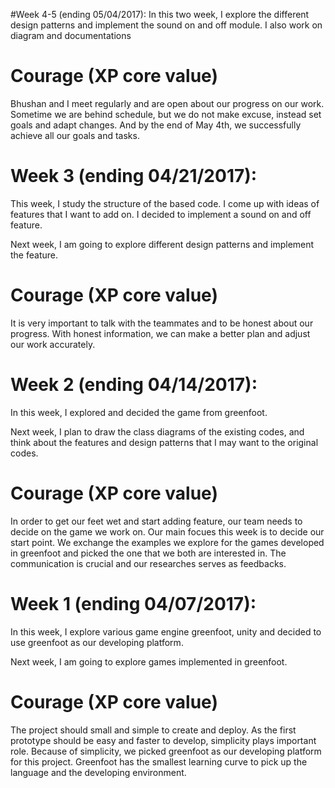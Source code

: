 #Week 4-5 (ending 05/04/2017):
In this two week, I explore the different design patterns and implement the sound on and off module. I also work on diagram and documentations

# Courage (XP core value)

Bhushan and I meet regularly and are open about our progress on our work. Sometime we are behind schedule, but we do not make excuse, instead set goals and adapt changes. And by the end of May 4th, we successfully achieve all our goals and tasks.

# Week 3 (ending 04/21/2017):
This week, I study the structure of the based code. I come up with ideas of features that I want to add on. I decided to implement a sound on and off feature. 

Next week, I am going to explore different design patterns and implement the feature.

# Courage (XP core value)

It is very important to talk with the teammates and to be honest about our progress. With honest information, we can make a better plan and adjust our work accurately. 

# Week 2 (ending 04/14/2017):
  
In this week, I explored and  decided the game from greenfoot.

Next week, I plan to draw the class diagrams of the existing codes, and think about the features and design patterns that I may want to the original codes.

# Courage (XP core value)

In order to get our feet wet and start adding feature, our team needs to decide on the game we work on. Our main focues this week is to decide our start point. We exchange the examples we explore for the games developed in greenfoot and picked the one that we both are interested in. The communication is crucial and our researches serves as feedbacks.   

# Week 1 (ending 04/07/2017):

In this week, I explore various game engine greenfoot, unity and decided to use greenfoot as our developing platform. 

Next week, I am going to explore games implemented in greenfoot. 

# Courage (XP core value)

The project should small and simple to create and deploy.
As the first prototype should be easy and faster to develop, simplicity plays important role. Because of simplicity, we picked greenfoot as our developing platform for this project. Greenfoot has the smallest learning curve to pick up the language and the developing environment. 
